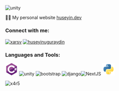 <img src="https://huseyin.dev/banner.jpg" alt="unity" width="298" height="174" />

👨‍💻 My personal website <a href="https://huseyin.dev/">huseyin.dev</a>
<h3 align="left">Connect with me:</h3>
<p align="left">
<a href="https://twitter.com/xarsv" target="blank"><img align="center" src="https://raw.githubusercontent.com/rahuldkjain/github-profile-readme-generator/master/src/images/icons/Social/twitter.svg" alt="xarsv" height="30" width="40" /></a>
<a href="https://linkedin.com/in/huseyinuguraydin" target="blank"><img align="center" src="https://raw.githubusercontent.com/rahuldkjain/github-profile-readme-generator/master/src/images/icons/Social/linked-in-alt.svg" alt="huseyinuguraydin" height="30" width="40" /></a>
</p>

<h3 align="left">Languages and Tools:</h3>
<p align="left"> <img src="https://raw.githubusercontent.com/devicons/devicon/master/icons/csharp/csharp-original.svg" alt="csharp" width="40" height="40"/> <img src="https://www.vectorlogo.zone/logos/unity3d/unity3d-icon.svg" alt="unity" width="40" height="40"/> <img src="https://upload.wikimedia.org/wikipedia/commons/thumb/b/b2/Bootstrap_logo.svg/800px-Bootstrap_logo.svg.png" alt="bootstrap" width="40" height="40"/> <img src="https://cdn.worldvectorlogo.com/logos/django.svg" alt="django" width="40" height="40"/><img src="https://dev-to-uploads.s3.amazonaws.com/uploads/articles/8otweo5ef6kwc26rmxe5.png" alt="NextJS" width="40" height="40"/> <img src="https://raw.githubusercontent.com/devicons/devicon/master/icons/python/python-original.svg" alt="python" width="40" height="40"/> </p>

<p align="left"> <img src="https://komarev.com/ghpvc/?username=x4r5&label=Profile%20views&color=0e75b6&style=flat" alt="x4r5" /> </p>
